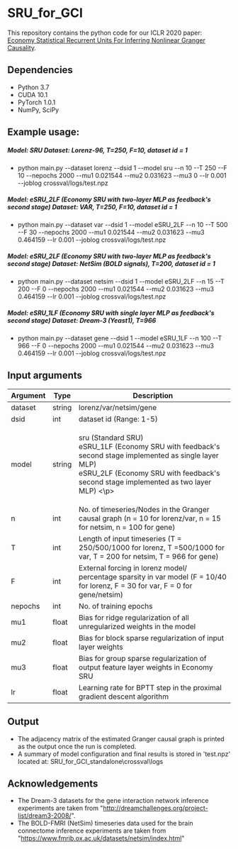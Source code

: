# SRU_for_GCI
This repository contains the python code for our ICLR 2020 paper: [Economy Statistical Recurrent Units For Inferring Nonlinear Granger Causality](https://arxiv.org/abs/1911.09879).

## Dependencies
- Python 3.7
- CUDA 10.1
- PyTorch 1.0.1
- NumPy, SciPy

## Example usage: 
##### Model: SRU    Dataset: Lorenz-96, T=250, F=10, dataset id = 1
- python main.py --dataset lorenz --dsid 1 --model sru --n 10 --T 250 --F 10 --nepochs 2000 --mu1 0.021544 --mu2 0.031623 --mu3 0 --lr 0.001 --joblog crossval/logs/test.npz

##### Model: eSRU_2LF (Economy SRU with two-layer MLP as feedback's second stage)    Dataset: VAR, T=250, F=10, dataset id = 1
- python main.py --dataset var --dsid 1 --model eSRU_2LF --n 10 --T 500 --F 30 --nepochs 2000 --mu1 0.021544 --mu2 0.031623 --mu3 0.464159 --lr 0.001 --joblog crossval/logs/test.npz

##### Model: eSRU_2LF (Economy SRU with two-layer MLP as feedback's second stage)    Dataset: NetSim (BOLD signals), T=200, dataset id = 1
- python main.py --dataset netsim --dsid 1 --model eSRU_2LF --n 15 --T 200 --F 0 --nepochs 2000 --mu1 0.021544 --mu2 0.031623 --mu3 0.464159 --lr 0.001 --joblog crossval/logs/test.npz

##### Model: eSRU_1LF (Economy SRU with single layer MLP as feedback's second stage)    Dataset: Dream-3 (Yeast1), T=966 
- python main.py --dataset gene --dsid 1 --model eSRU_1LF --n 100 --T 966 --F 0 --nepochs 2000 --mu1 0.021544 --mu2 0.031623 --mu3 0.464159 --lr 0.001 --joblog crossval/logs/test.npz


## Input arguments

|Argument| Type     | Description          |
|--------|----------|-------------------------|
|dataset | string   | lorenz/var/netsim/gene   |
|dsid    | int      | dataset id (Range: 1-5) |
|model   | string   | <p>sru (Standard SRU) <br> eSRU_1LF (Economy SRU with feedback's second stage implemented as single layer MLP) <br> eSRU_2LF (Economy SRU with feedback's second stage implemented as two layer MLP) <\p>  |
|n       | int 	    | No. of timeseries/Nodes in the Granger causal graph (n = 10 for lorenz/var, n = 15 for netsim, n = 100 for gene) |
|T       | int      | Length of input timeseries (T = 250/500/1000 for lorenz, T =500/1000 for var, T = 200 for netsim, T = 966 for gene) |
|F       | int      | External forcing in lorenz model/ percentage sparsity in var model (F = 10/40 for lorenz, F = 30 for var, F = 0 for gene/netsim) |
|nepochs	| int      |  No. of training epochs |
|mu1     | float    |  Bias for ridge regularization of all unregularized weights in the model  |
|mu2     | float    |  Bias for block sparse regularization of input layer weights  |
|mu3     | float    |  Bias for group sparse regularization of output feature layer weights in Economy SRU |
|lr      | float    |  Learning rate for BPTT step in the proximal gradient descent algorithm |


## Output 
- The adjacency matrix of the estimated Granger causal graph is printed as the output once the run is completed.
- A summary of model configuration and final results is stored in 'test.npz' located at: SRU_for_GCI_standalone\crossval\logs


## Acknowledgements
- The Dream-3 datasets for the gene interaction network inference experiments are taken from "http://dreamchallenges.org/project-list/dream3-2008/". 
- The BOLD-FMRI (NetSim) timeseries data used for the brain connectome inference experiments are taken from "https://www.fmrib.ox.ac.uk/datasets/netsim/index.html"  



